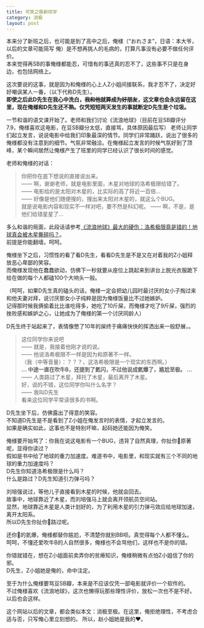 ```yaml
---
title: 可笑之极新同学
category: 消极
layout: post
---
```


本来分了新班之后，也可能是到了高中之后，俺様（“おれさま”，日语：本大爷，以后的文章可能简写 俺）是不想再挑人的毛病的，打算凡事没有必要不做任何评价。  
本来觉得再SB的事俺様都能忍，可惜有的事还真的忍不了，这些事不只是在身边，也包括网络上。

这次要说的这事，就是因为和俺様的心上人Z小姐间接联系，我才忍不了，决定好好嘲讽某人一番，（以下代称D先生）。  
**即使之后此D先生在我心中洗白，~~我和他就算成为好朋友~~，这文章也会永远留在这里，现在俺様和D先生还不熟。仅凭短短两天发生的事就断定D先生是个垃圾。**

一节和谐的语文课开始了。老师和我们讨论《流浪地球》（目前在豆SB瓣评分7.9，俺様喜欢这电影，在豆SB瓣分太低，直接骂，具体原因最后写）
老师让同学们起立发言，说说电影中给我们印象最深的情节。同学们非常踊跃，说出了很多的俺様都没有注意到的细节。气氛非常融洽。在俺様起立发言的时候气氛好到了顶峰，某个瞬间居然让俺様产生了班里的同学已经认识了很长时间的感觉。

老师和俺様的对话：
> 你把你在底下想说的直接说出来。  
—— 啊，谢谢老师，就是电影里面，木星对地球的洛希极限给错了。  
—— 电影给的是太阳对木星的，比实际的高了将近一百倍...  
—— 好像是他们随便搜的，搜出来太阳对木星的，就这么个BUG。  
就是说电影内容和现实不一样对吧，要不然是科幻呢。
—— 啊，不是，是他们给错星星了...

多么和谐的局面，此段话请参考[《流浪地球》最大的硬伤：洛希极限竟是错的！地球真会被木星撕碎吗？](https://www.youtube.com/watch?v=2mg-9D5n9Bw)。  
前提是你能翻墙，呵呵。

俺様坐下之后，习惯性的看了看D先生，看看D先生是不是又在对着我的Z小姐释放恶心卑鄙的笑容。  
而俺様发现他在蠢蠢欲动，仿佛下一秒就要从座位上跳起来到讲台上脱光衣服跪下给在做的每个人都磕100个大响头一般。

（呵呵，如果D先生真的磕头的话，俺様一定会把幼儿园时最讨厌的女小子掏过来和他夫妻对拜，说讨厌那女小子纯粹是因为俺様饭量比不过她嫉妒。  
记得那时候我俩偷着比比谁吃得多，她吃了10斤屎，而俺様才吃了9斤屎，强烈的挫败感和嫉妒之心，让她成为了俺様的第一个讨厌同龄人）

D先生终于站起来了，表情像憋了10年的屎终于痛痛快快的挥洒出来一般舒展，。
> 这位同学你来说吧  
—— 就是，我接着他刚才说的说。  
—— 他说洛希极限不一样是因为和原著不一样。  
（我（中等音量）：？？？，这洛希极限是一个现实的东西啊。）  
**... 中途一直在吹牛B，还提到了氦闪，不过他说成氦爆了，尴尬至极。 ...**  
—— 人类路过了木星，拜托了木星，最后离开了木星。  
好，说的不错，这位同学你叫什么名字？  
—— 我叫D先生  
看来这位同学平常读很多的书啊。

D先生坐下后，仿佛露出了得意的笑容。  
不知道D先生是不是看到了Z小姐在俺发言时的表情，才起立发言的。  
如果是确实如此，这事也不是特别坏嘛，起码她还能因为俺笑。

俺様要开始骂了：你我在说这电影有一个BUG，违背了自然真理，你扯你🐎原著呢，显得你读过？  
假如是书中给了地球的重力加速度。难道书中，电影里，和现实就有三个不同的地球的重力加速度吗？  
D先生你知道洛希极限是什么吗？  
什么是路过？D先生知道引力弹弓吗？

刘培强说过，等他儿子直接看到木星的时候，他就会回去。  
故事中，地球靠近了木星，而刘培强马上就会离开领航员空间站。  
显然，地球靠近木星是人类计划好的，为了利用木星的引力弹弓效应给地球加速，离开太阳系。  
所以D先生你扯你🐎路过呢。

还你🐎的氦爆，俺様都替你尴尬，不清楚你就别BB呗。真觉得每个人都不懂么。  
呵呵，不懂还爱吹牛B的人自然很多，俺様也不会骂他们，这样也不是你的错。

你错就错在，想在Z小姐面前卖弄你的贫瘠知识，俺様稍微有点怕Z小姐信了你的邪。  
D先生，Z小姐她是俺的，命中注定。

至于为什么俺様要骂豆SB瓣，本来是不应该仅凭一部电影就评价一个软件的。  
不过俺様喜欢《流浪地球》，这次也懒得玩那些理性评价，放松一次也不是不好。以后也会这样。

这个网站以后的文章，都会类似本文：消极至极。在这里，俺拒绝理性，不考虑合适与否，只写俺心里立刻想的。
所以，赵小姐她是我的♥。







